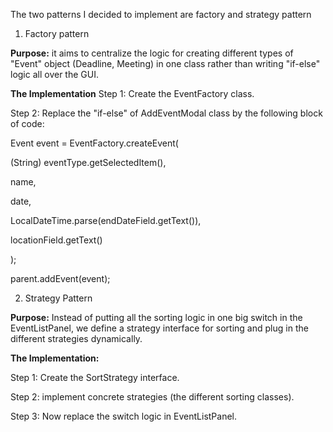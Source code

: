The two patterns I decided to implement are factory and strategy pattern
1. Factory pattern 

**Purpose:** it aims to centralize the logic for creating different types of "Event" object (Deadline, Meeting) in one class rather than writing "if-else" logic all over the GUI. 

**The Implementation**
Step 1: Create the  EventFactory class.

Step 2: Replace the "if-else" of AddEventModal class by the following block of code: 

Event event = EventFactory.createEvent(

(String) eventType.getSelectedItem(),

name,

date,

LocalDateTime.parse(endDateField.getText()),

locationField.getText()

);

parent.addEvent(event);

2. Strategy Pattern

**Purpose:** Instead of putting all the sorting logic in one big switch in the EventListPanel, we define a strategy interface for sorting and plug in the different strategies dynamically.

**The Implementation:**

Step 1: Create the SortStrategy interface. 

Step 2: implement concrete strategies (the different sorting classes).

Step 3: Now replace the switch logic in EventListPanel.